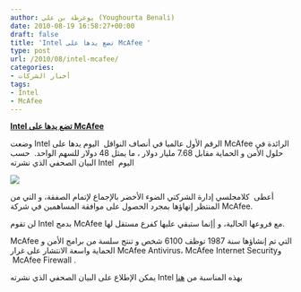 ```yaml
---
author: يوغرطة بن علي (Youghourta Benali)
date: 2010-08-19 16:58:27+00:00
draft: false
title: 'Intel تضع يدها على McAfee '
type: post
url: /2010/08/intel-mcafee/
categories:
- أخبار الشركات
tags:
- Intel
- McAfee
---
```


**[Intel تضع يدها على McAfee](https://www.it-scoop.com/2010/08/intel-mcafee/)**




وضعت Intel الرقم الأول عالميا في أنصاف النواقل  اليوم يدها على McAfee الرائدة في حلول الأمن و الحماية مقابل 7.68 مليار دولار ، ما يمثل 48 دولار للسهم الواحد.  حسب البيان الصحفي الذي نشرته Intel  اليوم




[![](https://www.it-scoop.com/wp-content/uploads/2010/08/intel-mcafee.jpg)
](https://www.it-scoop.com/2010/08/intel-mcafee/)


أعطى  كلامجلسي إدارة الشركتي الضوء الأخضر بالإجماع لإتمام الصفقة، و التي من المنتظر إنهاؤها بمجرد الحصول على موافقة المساهمين في شركة McAfee.

لن تقوم Intel بدمج McAfee مع فروعها الحالية، و |إنما ستبقي عليها كفرع مستقل لها.

McAfee التي تم إنشاؤها سنة 1987 توظف 6100 شخص و تنتج سلسة من برامج الأمن و الحماية واسعة الانتشار على غرار McAfee Antivirus، McAfee Internet Securityو  McAfee Firewall .

يمكن الإطلاع على البيان الصحفي الذي نشرته Intel بهذه المناسبة من [هنا](http://newsroom.intel.com/community/intel_newsroom/blog/2010/08/19/intel-to-acquire-mcafee)
